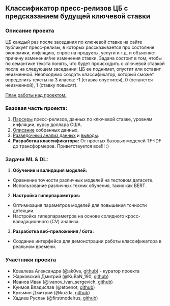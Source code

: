 ## Классификатор пресс-релизов ЦБ с предсказанием будущей ключевой ставки

### Описание проекта

ЦБ каждый раз после заседания по ключевой ставке на сайте публикует пресс-релизы, в которых рассказывается про состояние экономики, инфляцию, спрос на продукты, услуги и т.д. и объясняет причину изменения/не изменения ставки. Задача состоит в том, чтобы по семантике текста понять, что будет происходить с ключевой ставкой после на следующем заседании: ЦБ ее поднимет, опустит или оставит неизменной. Необходимо создать классификатор, который сможет определить тексты на 3 класса: -1 (ставка опустится), 0 (останется неизменной), 1 (ставку повысят).

[План работы над проектом.](checkpoint.md)

### Базовая часть проекта:
1. [Парсеры](scraping) пресс-релизов, данных по ключевой ставке, уровням инфляции, курсу доллара США.
2. [Описание](dataset.md) собранных данных.
3. [Разведочный анализ данных](eda/cbr_press_releases.ipynb) и [выводы](EDA.md).
4. **Разработка классификатора:** От простых базовых моделей TF-IDF до трансформеров. Приветствуется все!!! :) 

### Задачи ML & DL:
1. **Обучение и валидация моделей:**
- Сравнение точности различных моделей на тестовом датасете.
- Использование различных техник обучения, таких как BERT.
2. **Настройка гиперпараметров:**
- Оптимизация параметров моделей для повышения точности детекции.
- Настройка гиперпараметров на основе солидного кросс-валидационного (CV) анализа.
3. **Разработка веб-приложения / бота:**
- Создание интерфейса для демонстрации работы классификатора в реальном времени.


### Участники проекта

- Ковалева Александра (@ak0va, [github](https://github.com/ak0vacorp)) - куратор проекта
- Жарковский Дмитрий (@KuBaN_190, [github](https://github.com/KuBaN658))
- Иванов Иван (@ivanov_ivan_sergevich, [github](https://github.com/Ivanchenko99))
- Куимов Владислав (@etoenot, [github](https://github.com/eto-enot))
- Кузьмин Дмитрий (@kuzda, [github](https://github.com/dkzmn))
- Хадиев Руслан (@firstmodelrus, [github]())

